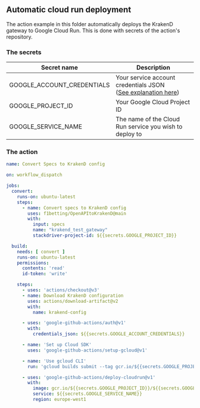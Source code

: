 ## Automatic cloud run deployment

The action example in this folder automatically deploys the KrakenD gateway to Google Cloud Run. This is done with
secrets of the action's repository.

### The secrets

| Secret name                | Description                                                                                                                                            |
|----------------------------|--------------------------------------------------------------------------------------------------------------------------------------------------------|
| GOOGLE_ACCOUNT_CREDENTIALS | Your service account credentials JSON <br/>([See explanation here](https://cloud.google.com/iam/docs/creating-managing-service-account-keys#creating)) |
| GOOGLE_PROJECT_ID          | Your Google Cloud Project ID                                                                                                                           |
| GOOGLE_SERVICE_NAME        | The name of the Cloud Run service you wish to deploy to                                                                                                |

### The action
````yaml
name: Convert Specs to KrakenD config

on: workflow_dispatch

jobs:
  convert:
    runs-on: ubuntu-latest
    steps:
      - name: Convert specs to KrakenD config
        uses: f1betting/OpenAPItoKrakenD@main
        with:
          input: specs
          name: "krakend_test_gateway"
          stackdriver-project-id: ${{secrets.GOOGLE_PROJECT_ID}}

  build:
    needs: [ convert ]
    runs-on: ubuntu-latest
    permissions:
      contents: 'read'
      id-token: 'write'

    steps:
      - uses: 'actions/checkout@v3'
      - name: Download KrakenD configuration
        uses: actions/download-artifact@v2
        with:
          name: krakend-config

      - uses: 'google-github-actions/auth@v1'
        with:
          credentials_json: ${{secrets.GOOGLE_ACCOUNT_CREDENTIALS}}

      - name: 'Set up Cloud SDK'
        uses: 'google-github-actions/setup-gcloud@v1'

      - name: 'Use gcloud CLI'
        run: 'gcloud builds submit --tag gcr.io/${{secrets.GOOGLE_PROJECT_ID}}/${{secrets.GOOGLE_SERVICE_NAME}} . --timeout 3600'

      - uses: 'google-github-actions/deploy-cloudrun@v1'
        with:
          image: gcr.io/${{secrets.GOOGLE_PROJECT_ID}}/${{secrets.GOOGLE_SERVICE_NAME}}
          service: ${{secrets.GOOGLE_SERVICE_NAME}}
          region: europe-west1
````